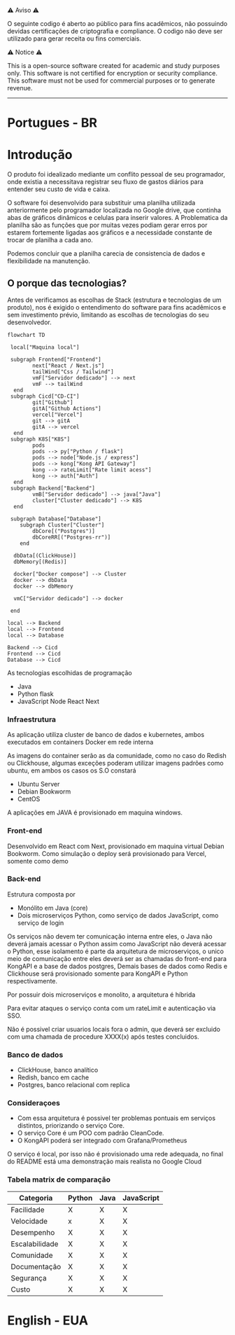 ⚠️ Aviso ⚠️

O seguinte codigo é aberto ao público para fins acadêmicos, não possuindo devidas certificações de criptografia e compliance.
O codigo não deve ser utilizado para gerar receita ou fins comerciais.

⚠️ Notice ⚠️

This is a open-source software created for academic and study purposes only. This software is not certified for encryption or security compliance.
This software must not be used for commercial purposes or to generate revenue.

---

# Portugues - BR

# Introdução

O produto foi idealizado mediante um conflito pessoal de seu programador, onde existia a necessitava registrar seu fluxo de gastos diários para entender seu custo de vida e caixa.

O software foi desenvolvido para substituir uma planilha utilizada anteriormente pelo programador localizada no Google drive, que continha abas de gráficos dinâmicos e celulas para inserir valores. A Problematica da planilha são as funções que por muitas vezes podiam gerar erros por estarem fortemente ligadas aos gráficos e a necessidade constante de trocar de planilha a cada ano.

Podemos concluir que a planilha carecia de consistencia de dados e flexibilidade na manutenção.

## O porque das tecnologias?

Antes de verificamos as escolhas de Stack (estrutura e tecnologias de um produto), nos é exigido o entendimento do software para fins acadêmicos e sem investimento prévio, limitando as escolhas de tecnologias do seu desenvolvedor.

```mermaid
flowchart TD

 local["Maquina local"]

 subgraph Frontend["Frontend"]
        next["React / Next.js"]
        tailWind["Css / Tailwind"]
        vmF["Servidor dedicado"] --> next
        vmF --> tailWind
  end
 subgraph Cicd["CD-CI"]
        git["Github"]
        gitA["Github Actions"]
        vercel["Vercel"]
        git --> gitA
        gitA --> vercel
  end
 subgraph K8S["K8S"]
        pods
        pods --> py["Python / flask"]
        pods --> node["Node.js / express"]
        pods --> kong["Kong API Gateway"]
        kong --> rateLimit["Rate limit acess"]
        kong --> auth["Auth"]
  end
 subgraph Backend["Backend"]
        vmB["Servidor dedicado"] --> java["Java"]
        cluster["Cluster dedicado"] --> K8S
  end

 subgraph Database["Database"]
    subgraph Cluster["Cluster"]
        dbCore[("Postgres")]
        dbCoreRR[("Postgres-rr")]
    end

  dbData[(ClickHouse)]
  dbMemory[(Redis)]

  docker["Docker compose"] --> Cluster
  docker --> dbData
  docker --> dbMemory

  vmC["Servidor dedicado"] --> docker
  
 end

local --> Backend
local --> Frontend
local --> Database

Backend --> Cicd
Frontend --> Cicd
Database --> Cicd
```

As tecnologias escolhidas de programação

* Java
* Python
    flask
* JavaScript
    Node
    React
    Next

### Infraestrutura

As aplicação utiliza cluster de banco de dados e kubernetes, ambos executados em containers Docker em rede interna

As imagens do container serão as da comunidade, como no caso do Redish ou Clickhouse, algumas exceções poderam utilizar imagens padrões como ubuntu, em ambos os casos os S.O constará

* Ubuntu Server
* Debian Bookworm
* CentOS

A aplicações em JAVA é provisionado em maquina windows.

### Front-end

Desenvolvido em React com Next, provisionado em maquina virtual Debian Bookworm.
Como simulação o deploy será provisionado para Vercel, somente como demo

### Back-end

Estrutura composta por

* Monólito em Java (core)
* Dois microserviços
    Python, como serviço de dados
    JavaScript, como serviço de login

Os serviços não devem ter comunicação interna entre eles, o Java não deverá jamais acessar o Python assim como JavaScript não deverá acessar o Python, esse isolamento é parte da arquitetura de microserviços, o unico meio de comunicação entre eles deverá ser as chamadas do front-end para KongAPI e a base de dados postgres, Demais bases de dados como Redis e Clickhouse será provisionado somente para KongAPI e Python respectivamente.

Por possuir dois microserviços e monolito, a arquitetura é híbrida

Para evitar ataques o serviço conta com um rateLimit e autenticação via SSO.

Não é possivel criar usuarios locais fora o admin, que deverá ser excluido com uma chamada de procedure XXXX(x) após testes concluidos.

### Banco de dados

* ClickHouse, banco analítico
* Redish, banco em cache
* Postgres, banco relacional com replica

### Consideraçoes

* Com essa arquitetura é possivel ter problemas pontuais em serviços distintos, priorizando o serviço Core.
* O serviço Core é um POO com padrão CleanCode.
* O KongAPI poderá ser integrado com Grafana/Prometheus

O serviço é local, por isso não é provisionado uma rede adequada, no final do README está uma demonstração mais realista no Google Cloud

### Tabela matrix de comparação

| Categoria     | Python| Java  | JavaScript |
|---------------|-------|-------|-------|
| Facilidade    | X     | X     | X     |
| Velocidade    | x     | X     | X     |
| Desempenho    | X     | X     | X     |
| Escalabilidade| X     | X     | X     |
| Comunidade    | X     | X     | X     |
| Documentação  | X     | X     | X     |
| Segurança     | X     | X     | X     |
| Custo         | X     | X     | X     |

# English - EUA
